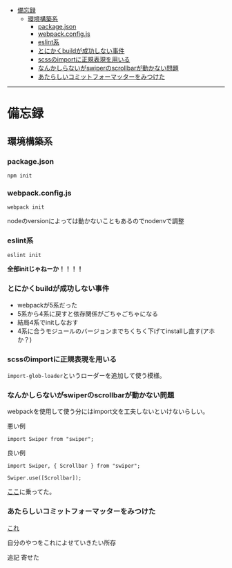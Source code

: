 - [備忘録](#備忘録)
  - [環境構築系](#環境構築系)
    - [package.json](#packagejson)
    - [webpack.config.js](#webpackconfigjs)
    - [eslint系](#eslint系)
    - [とにかくbuildが成功しない事件](#とにかくbuildが成功しない事件)
    - [scssのimportに正規表現を用いる](#scssのimportに正規表現を用いる)
    - [なんかしらないがswiperのscrollbarが動かない問題](#なんかしらないがswiperのscrollbarが動かない問題)
    - [あたらしいコミットフォーマッターをみつけた](#あたらしいコミットフォーマッターをみつけた)

---

# 備忘録

## 環境構築系

### package.json

```npm init```

### webpack.config.js

```webpack init```

nodeのversionによっては動かないこともあるのでnodenvで調整

### eslint系

```eslint init```

**全部initじゃねーか！！！！**

### とにかくbuildが成功しない事件

- webpackが5系だった
- 5系から4系に戻すと依存関係がごちゃごちゃになる
- 結局4系でinitしなおす
- 4系に合うモジュールのバージョンまでちくちく下げてinstallし直す(アホか？)

### scssのimportに正規表現を用いる

`import-glob-loader`というローダーを追加して使う模様。

### なんかしらないがswiperのscrollbarが動かない問題

webpackを使用して使う分にはimport文を工夫しないといけないらしい。

悪い例
```
import Swiper from "swiper";
```

良い例

```
import Swiper, { Scrollbar } from "swiper";

Swiper.use([Scrollbar]);
```

[ここ](https://flex-box.net/swiper-npm/)に乗ってた。

### あたらしいコミットフォーマッターをみつけた

[これ](https://dev.classmethod.jp/articles/commitizen/)

自分のやつをこれによせていきたい所存

追記 寄せた
